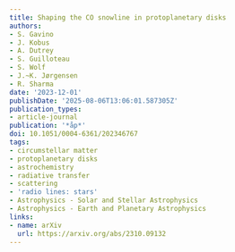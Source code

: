 ```yaml
---
title: Shaping the CO snowline in protoplanetary disks
authors:
- S. Gavino
- J. Kobus
- A. Dutrey
- S. Guilloteau
- S. Wolf
- J.~K. Jørgensen
- R. Sharma
date: '2023-12-01'
publishDate: '2025-08-06T13:06:01.587305Z'
publication_types:
- article-journal
publication: '*åp*'
doi: 10.1051/0004-6361/202346767
tags:
- circumstellar matter
- protoplanetary disks
- astrochemistry
- radiative transfer
- scattering
- 'radio lines: stars'
- Astrophysics - Solar and Stellar Astrophysics
- Astrophysics - Earth and Planetary Astrophysics
links:
- name: arXiv
  url: https://arxiv.org/abs/2310.09132
---
```

